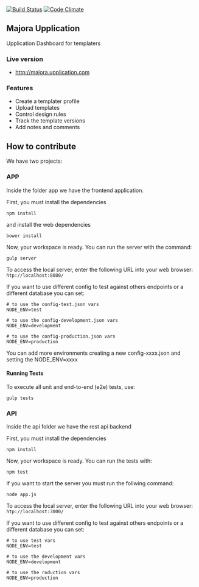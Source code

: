 
[![Build Status](https://travis-ci.org/Upplication/majora.svg)](https://travis-ci.org/Upplication/majora) [![Code Climate](https://codeclimate.com/github/Upplication/majora/badges/gpa.svg)](https://codeclimate.com/github/Upplication/majora)

## Majora Upplication

Upplication Dashboard for templaters

### Live version

* http://majora.upplication.com

### Features

* Create a templater profile
* Upload templates
* Control design rules
* Track the template versions
* Add notes and comments

## How to contribute

We have two projects:

### APP

Inside the folder app we have the frontend application.

First, you must install the dependencies

```
npm install
```

and install the web dependencies

```
bower install
```

Now, your workspace is ready.
You can run the server with the command:

```
gulp server
```

To access the local server, enter the following URL into your web browser: ```htp://localhost:8080/```

If you want to use different config to test against others endpoints or a different database you can set:

```
# to use the config-test.json vars
NODE_ENV=test

# to use the config-development.json vars
NODE_ENV=development

# to use the config-production.json vars
NODE_ENV=production
```

You can add more environments creating a new config-xxxx.json and setting the NODE_ENV=xxxx

#### Running Tests

To execute all unit and end-to-end (e2e) tests, use:

```
gulp tests
```

### API

Inside the api folder we have the rest api backend

First, you must install the dependencies

```
npm install
```

Now, your workspace is ready.
You can run the tests with:

```
npm test
```

If you want to start the server you must run the follwing command:

```
node app.js
```

To access the local server, enter the following URL into your web browser: ```htp://localhost:3000/```

If you want to use different config to test against others endpoints or a different database you can set:

```
# to use test vars
NODE_ENV=test

# to use the development vars
NODE_ENV=development

# to use the roduction vars
NODE_ENV=production
```